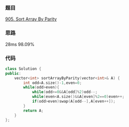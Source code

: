 ### 题目
[905. Sort Array By Parity](https://leetcode-cn.com/problems/sort-array-by-parity/submissions/)
### 思路
28ms 98.09%


### 代码
```c++
class Solution {
public:
    vector<int> sortArrayByParity(vector<int>& A) {
        int odd=A.size()-1,even=0;
        while(odd>even){
            while(odd>=0&&A[odd]%2)odd--;
            while(even<A.size()&&A[even]%2==0)even++;
            if(odd>even)swap(A[odd--],A[even++]);
        }
        return A;
    }
};
```

